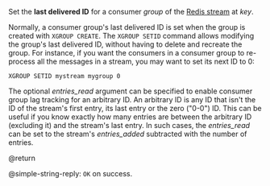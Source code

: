 Set the **last delivered ID** for a consumer _group_ of the [Redis stream](/docs/data-types/streams) at _key_.

Normally, a consumer group's last delivered ID is set when the group is created with `XGROUP CREATE`.
The `XGROUP SETID` command allows modifying the group's last delivered ID, without having to delete and recreate the group.
For instance, if you want the consumers in a consumer group to re-process all the messages in a stream, you may want to set its next ID to 0:

```
XGROUP SETID mystream mygroup 0
```

The optional _entries_read_ argument can be specified to enable consumer group lag tracking for an arbitrary ID.
An arbitrary ID is any ID that isn't the ID of the stream's first entry, its last entry or the zero ("0-0") ID.
This can be useful if you know exactly how many entries are between the arbitrary ID (excluding it) and the stream's last entry.
In such cases, the _entries_read_ can be set to the stream's _entries_added_ subtracted with the number of entries.

@return

@simple-string-reply: `OK` on success.
